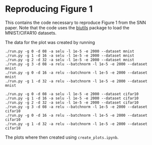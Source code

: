 # Reproducing Figure 1

This contains the code necessary to reproduce Figure 1 from the SNN paper. Note that the code uses the [biutils](https://github.com/untom/biutils) package to load the MNIST/CIFAR10 datasets.

The data for the plot was created by running

    ./run.py -g 0 -d 08 -a selu -l 1e-5 -e 2000 --dataset mnist
    ./run.py -g 1 -d 16 -a selu -l 1e-5 -e 2000 --dataset mnist
    ./run.py -g 2 -d 32 -a selu -l 1e-5 -e 2000 --dataset mnist
    ./run.py -g 3 -d 08 -a relu --batchnorm -l 1e-5 -e 2000 --dataset mnist
    ./run.py -g 0 -d 16 -a relu --batchnorm -l 1e-5 -e 2000 --dataset mnist
    ./run.py -g 1 -d 32 -a relu --batchnorm -l 1e-5 -e 2000 --dataset mnist

    ./run.py -g 0 -d 08 -a selu -l 1e-5 -e 2000 --dataset cifar10
    ./run.py -g 1 -d 16 -a selu -l 1e-5 -e 2000 --dataset cifar10
    ./run.py -g 2 -d 32 -a selu -l 1e-5 -e 2000 --dataset cifar10
    ./run.py -g 3 -d 08 -a relu --batchnorm -l 1e-5 -e 2000 --dataset cifar10
    ./run.py -g 0 -d 16 -a relu --batchnorm -l 1e-5 -e 2000 --dataset cifar10
    ./run.py -g 1 -d 32 -a relu --batchnorm -l 1e-5 -e 2000 --dataset cifar10

The plots where then created using `create_plots.ipynb`.
